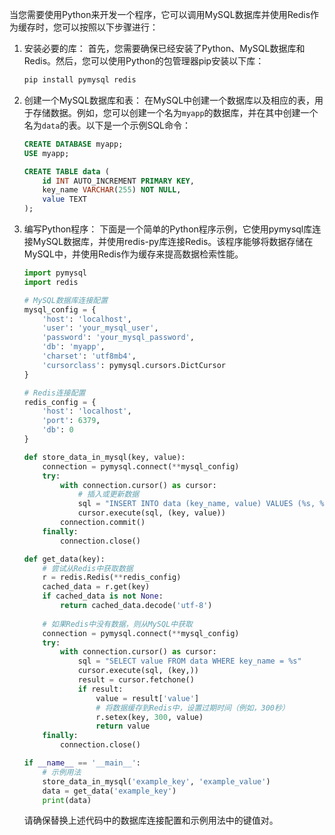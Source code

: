 当您需要使用Python来开发一个程序，它可以调用MySQL数据库并使用Redis作为缓存时，您可以按照以下步骤进行：

1. 安装必要的库：
   首先，您需要确保已经安装了Python、MySQL数据库和Redis。然后，您可以使用Python的包管理器pip安装以下库：

   ```bash
   pip install pymysql redis
   ```

2. 创建一个MySQL数据库和表：
   在MySQL中创建一个数据库以及相应的表，用于存储数据。例如，您可以创建一个名为`myapp`的数据库，并在其中创建一个名为`data`的表。以下是一个示例SQL命令：

   ```sql
   CREATE DATABASE myapp;
   USE myapp;

   CREATE TABLE data (
       id INT AUTO_INCREMENT PRIMARY KEY,
       key_name VARCHAR(255) NOT NULL,
       value TEXT
   );
   ```

3. 编写Python程序：
   下面是一个简单的Python程序示例，它使用pymysql库连接MySQL数据库，并使用redis-py库连接Redis。该程序能够将数据存储在MySQL中，并使用Redis作为缓存来提高数据检索性能。

   ```python
   import pymysql
   import redis

   # MySQL数据库连接配置
   mysql_config = {
       'host': 'localhost',
       'user': 'your_mysql_user',
       'password': 'your_mysql_password',
       'db': 'myapp',
       'charset': 'utf8mb4',
       'cursorclass': pymysql.cursors.DictCursor
   }

   # Redis连接配置
   redis_config = {
       'host': 'localhost',
       'port': 6379,
       'db': 0
   }

   def store_data_in_mysql(key, value):
       connection = pymysql.connect(**mysql_config)
       try:
           with connection.cursor() as cursor:
               # 插入或更新数据
               sql = "INSERT INTO data (key_name, value) VALUES (%s, %s) ON DUPLICATE KEY UPDATE value = VALUES(value)"
               cursor.execute(sql, (key, value))
           connection.commit()
       finally:
           connection.close()

   def get_data(key):
       # 尝试从Redis中获取数据
       r = redis.Redis(**redis_config)
       cached_data = r.get(key)
       if cached_data is not None:
           return cached_data.decode('utf-8')
       
       # 如果Redis中没有数据，则从MySQL中获取
       connection = pymysql.connect(**mysql_config)
       try:
           with connection.cursor() as cursor:
               sql = "SELECT value FROM data WHERE key_name = %s"
               cursor.execute(sql, (key,))
               result = cursor.fetchone()
               if result:
                   value = result['value']
                   # 将数据缓存到Redis中，设置过期时间（例如，300秒）
                   r.setex(key, 300, value)
                   return value
       finally:
           connection.close()

   if __name__ == '__main__':
       # 示例用法
       store_data_in_mysql('example_key', 'example_value')
       data = get_data('example_key')
       print(data)
   ```

   请确保替换上述代码中的数据库连接配置和示例用法中的键值对。
